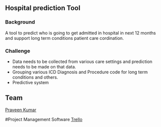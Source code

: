 Hospital prediction Tool
--------
### Background
A tool to predict who is going to get admitted in hospital in next 12 months and support long term conditions patient care cordination.
### Challenge
* Data needs to be collected from various care settings and prediction needs to be made on that data.
* Grouping various ICD Diagnosis and Procedure code for long term conditions and others.
* Predictive system


## Team
[Praveen Kumar](../people/praveen-kumar.md)

#Project Management Software
[Trello](https://trello.com/b/0exzL1xw/hospital-prediction-tool)
